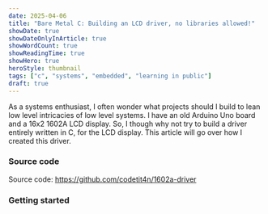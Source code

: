 ```yaml
---
date: 2025-04-06
title: "Bare Metal C: Building an LCD driver, no libraries allowed!"
showDate: true
showDateOnlyInArticle: true
showWordCount: true
showReadingTime: true
showHero: true
heroStyle: thumbnail
tags: ["c", "systems", "embedded", "learning in public"]
draft: true
---
```


As a systems enthusiast, I often wonder what projects should I build to lean low level
intricacies of low level systems. I have an old Arduino Uno board and a 16x2 1602A LCD
display. So, I though why not try to build a driver entirely written in C, for the LCD
display. This article will go over how I created this driver.

### Source code

Source code: https://github.com/codetit4n/1602a-driver

### Getting started
